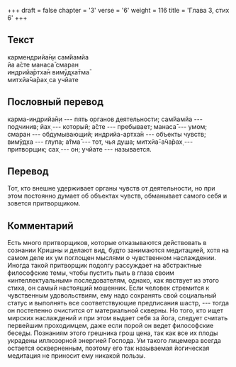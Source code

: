 +++
draft = false
chapter = '3'
verse = '6'
weight = 116
title = 'Глава 3, стих 6'
+++
## Текст

кармендрийа̄н̣и сам̇йамйа  
йа а̄сте манаса̄ смаран  
индрийа̄ртха̄н вимӯд̣ха̄тма̄  
митхйа̄ча̄рах̣ са учйате

## Пословный перевод

карма-индрийа̄н̣и --- пять органов деятельности; сам̇йамйа --- подчинив;
йах̣ --- который; а̄сте --- пребывает; манаса̄ --- умом; смаран ---
обдумывающий; индрийа-артха̄н --- объекты чувств; вимӯд̣ха --- глупа; а̄тма̄
--- тот, чья душа; митхйа̄-а̄ча̄рах̣ --- притворщик; сах̣ --- он; учйате ---
называется.

## Перевод

Тот, кто внешне удерживает органы чувств от деятельности, но при этом
постоянно думает об объектах чувств, обманывает самого себя и зовется
притворщиком.

## Комментарий

Есть много притворщиков, которые отказываются действовать в сознании
Кришны и делают вид, будто занимаются медитацией, хотя на самом деле их
ум поглощен мыслями о чувственном наслаждении. Иногда такой притворщик
подолгу рассуждает на абстрактные философские темы, чтобы пустить пыль в
глаза своим «интеллектуальным» последователям, однако, как явствует из
этого стиха, он самый настоящий мошенник. Если человек стремится к
чувственным удовольствиям, ему надо сохранять свой социальный статус и
выполнять все соответствующие предписания шастр, --- тогда он постепенно
очистится от материальной скверны. Но того, кто ищет мирских наслаждений
и при этом выдает себя за йога, следует считать первейшим проходимцем,
даже если порой он ведет философские беседы. Познаниям этого грешника
грош цена, так как все их плоды украдены иллюзорной энергией Господа. Ум
такого лицемера всегда остается оскверненным, поэтому его так называемая
йогическая медитация не приносит ему никакой пользы.
